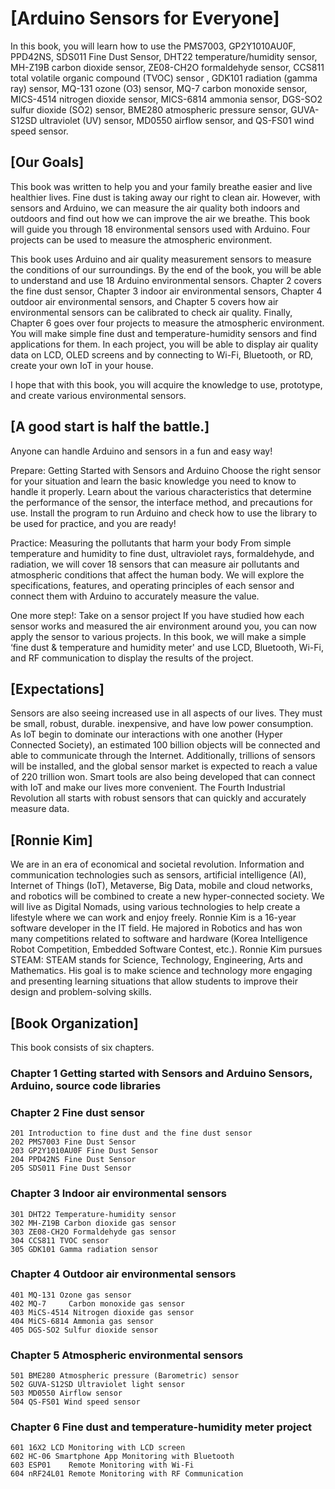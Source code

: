   # [Arduino Sensors for Everyone]
  In this book, you will learn how to use the PMS7003, GP2Y1010AU0F, PPD42NS, SDS011 Fine Dust Sensor, DHT22 temperature/humidity sensor, MH-Z19B carbon dioxide sensor, ZE08-CH2O formaldehyde sensor, CCS811 total volatile organic compound (TVOC) sensor , GDK101 radiation (gamma ray) sensor, MQ-131 ozone (O3) sensor, MQ-7 carbon monoxide sensor, MICS-4514 nitrogen dioxide sensor, MICS-6814 ammonia sensor, DGS-SO2 sulfur dioxide (SO2) sensor, BME280 atmospheric pressure sensor, GUVA-S12SD ultraviolet (UV) sensor, MD0550 airflow sensor, and QS-FS01 wind speed sensor.
  
   
  ## [Our Goals]
  This book was written to help you and your family breathe easier and live healthier lives.
  Fine dust is taking away our right to clean air. However, with sensors and Arduino, we can measure the air quality both indoors and outdoors and find out how we can improve the air we breathe. This book will guide you through 18 environmental sensors used with Arduino.  Four projects can be used to measure the atmospheric environment.
  
  This book uses Arduino and air quality measurement sensors to measure the conditions of our surroundings. By the end of the book, you will be able to understand and use 18 Arduino environmental sensors. Chapter 2 covers the fine dust sensor, Chapter 3 indoor air environmental sensors, Chapter 4 outdoor air environmental sensors, and Chapter 5 covers how air environmental sensors can be calibrated to check air quality. Finally, Chapter 6 goes over four projects to measure the atmospheric environment. You will make simple fine dust and temperature-humidity sensors and find applications for them. In each project, you will be able to display air quality data on LCD, OLED screens and by connecting to Wi-Fi, Bluetooth, or RD, create your own IoT in your house.  
  
  I hope that with this book, you will acquire the knowledge to use, prototype, and create various environmental sensors.
  
  ## [A good start is half the battle.]
  Anyone can handle Arduino and sensors in a fun and easy way!
  
  Prepare: Getting Started with Sensors and Arduino
  Choose the right sensor for your situation and learn the basic knowledge you need to know to handle it properly. Learn about the various characteristics that determine the performance of the sensor, the interface method, and precautions for use. Install the program to run Arduino and check how to use the library to be used for practice, and you are ready!
  
  Practice: Measuring the pollutants that harm your body
  From simple temperature and humidity to fine dust, ultraviolet rays, formaldehyde, and radiation, we will cover 18 sensors that can measure air pollutants and atmospheric conditions that affect the human body. We will explore the specifications, features, and operating principles of each sensor and connect them with Arduino to accurately measure the value.
  
  One more step!: Take on a sensor project
  If you have studied how each sensor works and measured the air environment around you, you can now apply the sensor to various projects. In this book, we will make a simple ‘fine dust & temperature and humidity meter' and use LCD, Bluetooth, Wi-Fi, and RF communication to display the results of the project.
  
  ## [Expectations]
  Sensors are also seeing increased use in all aspects of our lives. They must be small, robust, durable. inexpensive, and have low power consumption.
  As IoT begin to dominate our interactions with one another (Hyper Connected Society), an estimated 100 billion objects will be connected and able to communicate through the Internet. Additionally, trillions of sensors will be installed, and the global sensor market is expected to reach a value of 220 trillion won. Smart tools are also being developed that can connect with IoT and make our lives more convenient. The Fourth Industrial Revolution all starts with robust sensors that can quickly and accurately measure data.
   
  ## [Ronnie Kim]
  We are in an era of economical and societal revolution. Information and communication technologies such as sensors, artificial intelligence (AI), Internet of Things (IoT), Metaverse, Big Data, mobile and cloud networks, and robotics will be combined to create a new hyper-connected society. We will live as Digital Nomads, using various technologies to help create a lifestyle where we can work and enjoy freely.
  Ronnie Kim is a 16-year software developer in the IT field. He majored in Robotics and has won many competitions related to software and hardware (Korea Intelligence Robot Competition, Embedded Software Contest, etc.). Ronnie Kim pursues STEAM: STEAM stands for Science, Technology, Engineering, Arts and Mathematics. His goal is to make science and technology more engaging and presenting learning situations that allow students to improve their design and problem-solving skills.
  
  
  ## [Book Organization]
  This book consists of six chapters. 
  
  ### Chapter 1 Getting started with Sensors and Arduino Sensors, Arduino, source code libraries
  
  ### Chapter 2 Fine dust sensor 
  	201 Introduction to fine dust and the fine dust sensor
  	202 PMS7003 Fine Dust Sensor
  	203 GP2Y1010AU0F Fine Dust Sensor
  	204 PPD42NS Fine Dust Sensor
  	205 SDS011 Fine Dust Sensor
  
  ### Chapter 3 Indoor air environmental sensors
  	301 DHT22 Temperature-humidity sensor
  	302 MH-Z19B Carbon dioxide gas sensor
  	303 ZE08-CH2O Formaldehyde gas sensor
  	304 CCS811 TVOC sensor
  	305 GDK101 Gamma radiation sensor
  
  ### Chapter 4 Outdoor air environmental sensors
  	401 MQ-131 Ozone gas sensor
  	402 MQ-7	 Carbon monoxide gas sensor
  	403 MiCS-4514 Nitrogen dioxide gas sensor
  	404 MiCS-6814 Ammonia gas sensor
  	405 DGS-SO2 Sulfur dioxide sensor
  
  ### Chapter 5 Atmospheric environmental sensors
  	501 BME280 Atmospheric pressure (Barometric) sensor
  	502 GUVA-S12SD Ultraviolet light sensor
  	503 MD0550 Airflow sensor
  	504 QS-FS01 Wind speed sensor
  
  ### Chapter 6 Fine dust and temperature-humidity meter project	
  	601 16X2 LCD Monitoring with LCD screen
  	602 HC-06 Smartphone App Monitoring with Bluetooth
  	603 ESP01	 Remote Monitoring with Wi-Fi
  	604 nRF24L01 Remote Monitoring with RF Communication
  
